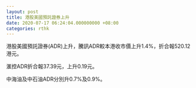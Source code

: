 ```yaml
---
layout: post
title: 港股美國預託證券上升
date: 2020-07-17 06:24:04.000000000 +08:00
categories: rthk
---
```


港股美國預託證券(ADR)上升，騰訊ADR較本港收市價上升1.4%，折合報520.12港元。

滙控ADR折合報37.39元，上升0.19元。

中海油及中石油ADR分別升0.7%及0.9%。
